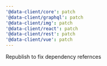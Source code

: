 ```yaml
---
'@data-client/core': patch
'@data-client/graphql': patch
'@data-client/img': patch
'@data-client/react': patch
'@data-client/rest': patch
'@data-client/vue': patch
---
```


Republish to fix dependency refernces
